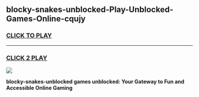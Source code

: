 
## blocky-snakes-unblocked-Play-Unblocked-Games-Online-cqujy
<h3>
<a href="https://premium76.site?title=blocky-snakes-unblocked&ref=25A">CLICK TO PLAY</a></h3>
<hr>

<h3>
<a href="https://premium76.site?title=blocky-snakes-unblocked&ref=25A">CLICK 2 PLAY</a>
  
</h3>

<a href="https://premium76.site?title=blocky-snakes-unblocked&ref=25A"><img src="https://clearcache.store/games.png"></a>


**blocky-snakes-unblocked games unblocked: Your Gateway to Fun and Accessible Online Gaming**
